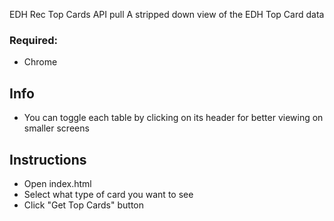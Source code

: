 EDH Rec Top Cards API pull
A stripped down view of the EDH Top Card data

### Required:
* Chrome

## Info
* You can toggle each table by clicking on its header for better viewing on smaller screens

## Instructions
* Open index.html
* Select what type of card you want to see
* Click "Get Top Cards" button
 
